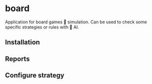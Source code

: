 # board

Application for board games 🎲 simulation. Can be used to check some specific strategies or rules with 🤖 AI.

## Installation

## Reports

## Configure strategy
